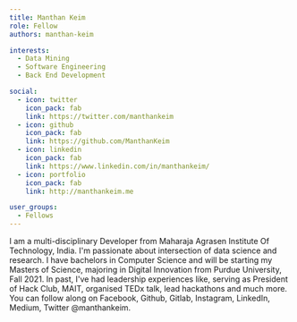 ```yaml
---
title: Manthan Keim
role: Fellow
authors: manthan-keim

interests:
  - Data Mining
  - Software Engineering
  - Back End Development

social:
  - icon: twitter
    icon_pack: fab
    link: https://twitter.com/manthankeim
  - icon: github
    icon_pack: fab
    link: https://github.com/ManthanKeim
  - icon: linkedin
    icon_pack: fab
    link: https://www.linkedin.com/in/manthankeim/
  - icon: portfolio
    icon_pack: fab
    link: http://manthankeim.me

user_groups:
  - Fellows
---
```


 I am a multi-disciplinary Developer from Maharaja Agrasen Institute Of Technology, India. I'm passionate about intersection of data science and research. I have bachelors in Computer Science and will be starting my Masters of Science, majoring in Digital Innovation from Purdue University, Fall 2021. In past, I've had leadership experiences like, serving as President of Hack Club, MAIT, organised TEDx talk, lead hackathons and much more. You can follow along on Facebook, Github, Gitlab, Instagram, LinkedIn, Medium, Twitter @manthankeim.
